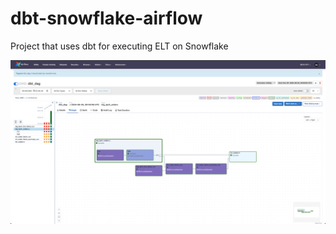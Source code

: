 # dbt-snowflake-airflow
Project that uses dbt for executing ELT on Snowflake

![alt text](https://github.com/martishin/dbt-snowflake-airflow/blob/main/Screenshot.png)
